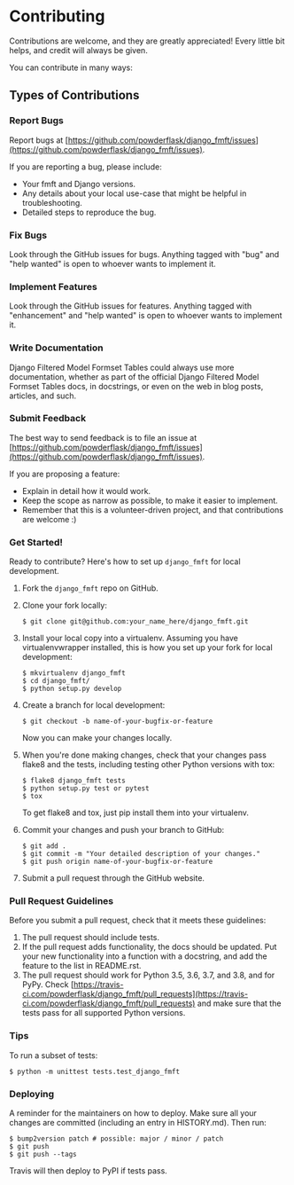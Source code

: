 # Contributing

Contributions are welcome, and they are greatly appreciated! Every little bit helps, and credit will always be given.

You can contribute in many ways:

## Types of Contributions

### Report Bugs

Report bugs at [https://github.com/powderflask/django_fmft/issues](https://github.com/powderflask/django_fmft/issues).

If you are reporting a bug, please include:

- Your fmft and Django versions.
- Any details about your local use-case that might be helpful in troubleshooting.
- Detailed steps to reproduce the bug.

### Fix Bugs

Look through the GitHub issues for bugs. Anything tagged with "bug" and "help wanted" is open to whoever wants to implement it.

### Implement Features

Look through the GitHub issues for features. Anything tagged with "enhancement" and "help wanted" is open to whoever wants to implement it.

### Write Documentation

Django Filtered Model Formset Tables could always use more documentation, whether as part of the official Django Filtered Model Formset Tables docs, in docstrings, or even on the web in blog posts, articles, and such.

### Submit Feedback

The best way to send feedback is to file an issue at [https://github.com/powderflask/django_fmft/issues](https://github.com/powderflask/django_fmft/issues).

If you are proposing a feature:

- Explain in detail how it would work.
- Keep the scope as narrow as possible, to make it easier to implement.
- Remember that this is a volunteer-driven project, and that contributions are welcome :)

### Get Started!

Ready to contribute? Here's how to set up `django_fmft` for local development.

1. Fork the `django_fmft` repo on GitHub.
2. Clone your fork locally:
    ```
    $ git clone git@github.com:your_name_here/django_fmft.git
    ```
3. Install your local copy into a virtualenv. Assuming you have virtualenvwrapper installed, this is how you set up your fork for local development:
    ```
    $ mkvirtualenv django_fmft
    $ cd django_fmft/
    $ python setup.py develop
    ```
4. Create a branch for local development:
    ```
    $ git checkout -b name-of-your-bugfix-or-feature
    ```
   Now you can make your changes locally.

5. When you're done making changes, check that your changes pass flake8 and the tests, including testing other Python versions with tox:
    ```
    $ flake8 django_fmft tests
    $ python setup.py test or pytest
    $ tox
    ```
    To get flake8 and tox, just pip install them into your virtualenv.

6. Commit your changes and push your branch to GitHub:
    ```
    $ git add .
    $ git commit -m "Your detailed description of your changes."
    $ git push origin name-of-your-bugfix-or-feature
    ```
7. Submit a pull request through the GitHub website.

### Pull Request Guidelines

Before you submit a pull request, check that it meets these guidelines:

1. The pull request should include tests.
2. If the pull request adds functionality, the docs should be updated. Put your new functionality into a function with a docstring, and add the feature to the list in README.rst.
3. The pull request should work for Python 3.5, 3.6, 3.7, and 3.8, and for PyPy. Check [https://travis-ci.com/powderflask/django_fmft/pull_requests](https://travis-ci.com/powderflask/django_fmft/pull_requests) and make sure that the tests pass for all supported Python versions.

### Tips

To run a subset of tests:

    $ python -m unittest tests.test_django_fmft

### Deploying
A reminder for the maintainers on how to deploy.
Make sure all your changes are committed (including an entry in HISTORY.md).
Then run:

    $ bump2version patch # possible: major / minor / patch
    $ git push
    $ git push --tags

Travis will then deploy to PyPI if tests pass.

